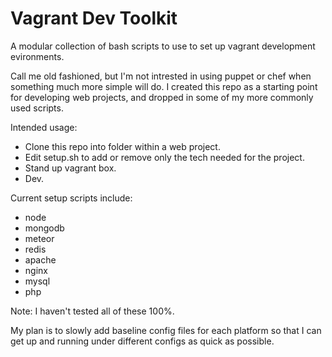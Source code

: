 # Vagrant Dev Toolkit
A modular collection of bash scripts to use to set up vagrant development evironments.

Call me old fashioned, but I'm not intrested in using puppet or chef when something much more simple will do. I created this repo as a starting point for developing web projects, and dropped in some of my more commonly used scripts.

Intended usage:
- Clone this repo into folder within a web project.
- Edit setup.sh to add or remove only the tech needed for the project.
- Stand up vagrant box.
- Dev.

Current setup scripts include:
- node
- mongodb
- meteor
- redis
- apache
- nginx
- mysql
- php 

Note: I haven't tested all of these 100%.

My plan is to slowly add baseline config files for each platform so that I can get up and running under different configs as quick as possible.
